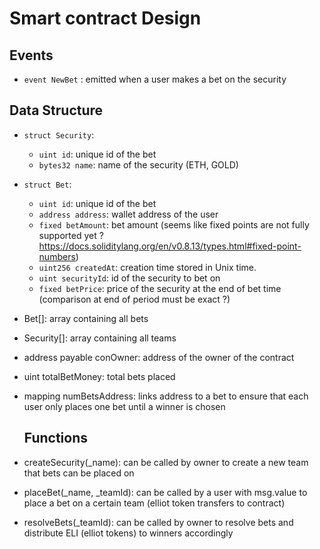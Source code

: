 # Smart contract Design

## Events 

- `event NewBet` : emitted when a user makes a bet on the security

## Data Structure

- `struct Security`:
  - `uint id`: unique id of the bet
  - `bytes32 name`: name of the security (ETH, GOLD) 

- `struct Bet`:
  - `uint id`: unique id of the bet
  - `address address`: wallet address of the user
  - `fixed betAmount`: bet amount (seems like fixed points are not fully supported yet ? https://docs.soliditylang.org/en/v0.8.13/types.html#fixed-point-numbers)
  - `uint256 createdAt`: creation time stored in Unix time.
  - `uint securityId`: id of the security to bet on
  - `fixed betPrice`: price of the security at the end of bet time (comparison at end of period must be exact ?)
  
- Bet[]: array containing all bets
- Security[]: array containing all teams
- address payable conOwner: address of the owner of the contract
- uint totalBetMoney: total bets placed
- mapping numBetsAddress: links address to a bet to ensure that each user only places one bet until a winner is chosen
  
  ## Functions
  
- createSecurity(_name): can be called by owner to create a new team that bets can be placed on
- placeBet(_name, _teamId): can be called by a user with msg.value to place a bet on a certain team (elliot token transfers to contract)
- resolveBets(_teamId): can be called by owner to resolve bets and distribute ELI (elliot tokens) to winners accordingly
